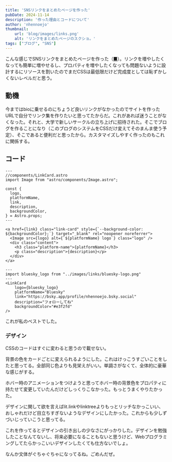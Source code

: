 ```yaml
---
title: 'SNSリンクをまとめたページを作った'
pubDate: 2024-11-14
description: '作った理由とコードについて'
author: 'nhennoejo'
thumbnail:
    url: 'blog/images/links.png'
    alt: 'リンクをまとめたページのスクショ。'
tags: ["ブログ", "SNS"]
---
```


こんな感じでSNSリンクをまとめたページを作った（[■](https://nhennoejo.github.io/links)）。リンクを増やしたくなっても簡単に増やせるし、プロパティを増やしたくなっても問題ないように設計するにリソースを割いたのでまだCSSは最低限だけど完成度としては恥ずかしくないレベルだと思う。

## 動機
今まではbioに乗せるのにちょうど良いリンクがなかったのでサイトを作ったURLで自分でリンク集を作りたいと思ってたからだ。これがあれば迷うことがなくなった。それと、大学で新しいサークルの立ち上げに招待された。そこでブログを作ることになり（このブログのシステムをCSSだけ変えてそのまんま使う予定）、そこであると便利だと思ったから。カスタマイズしやすく作ったのもこれに関係する。

## コード

```
---
//components/LinkCard.astro
import Image from "astro/components/Image.astro";

const {
  logo,
  platformName,
  link,
  description,
  backgroundColor,
} = Astro.props;
---

<a href={link} class="link-card" style={`--background-color: ${backgroundColor};`} target="_blank" rel="noopener noreferrer">
  <Image src={logo} alt={`${platformName} logo`} class="logo" />
  <div class="content">
    <h3 class="platform-name">{platformName}</h3>
    <p class="description">{description}</p>
  </div>
</a>
```

```
---
import bluesky_logo from "../images/links/bluesky-logo.png"
---
<LinkCard
    logo={bluesky_logo}
    platformName="Bluesky"
    link="https://bsky.app/profile/nhennoejo.bsky.social"
    description="フォローしてね"
    backgroundColor="#e3f2fd"
/>
```

これが私のベストでした。

### デザイン

CSSのコードはすぐに変わると思うので載せない。

背景の色をカードごとに変えられるようにした。これはけっこうすごいことをしたと思ってる。全部同じ色よりも見栄えがいい。単調さがなくて、全体的に豪華な感じがする。

ホバー時のアニメーションをつけようと思ってホバー時の背景色をプロパティに持たせて変更していたんだけどしっくりこなかった。もっとうまくやりたかった。

デザインに関して欲を言えばlit.linkやlinktreeよりもっとリッチなかっこいい、おしゃれだけど目立ちすぎないようなデザインにしたかった。これからも少しずづいじっていこうと思ってる。

これを作ってるとデザインの引き出しの少なさにがっかりした。デザインを勉強したことなんてないし、将来必要になることもないと思うけど、Webプログラミングしてたらかっこいいデザインしたくても仕方ないでしょ。

なんか文体がぐちゃぐちゃになってるね。ごめんだぜ。